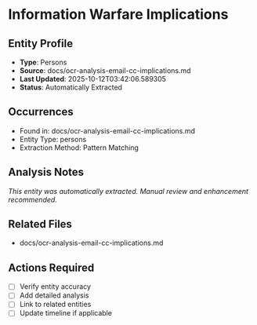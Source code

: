 # Information Warfare Implications

## Entity Profile
- **Type**: Persons
- **Source**: docs/ocr-analysis-email-cc-implications.md
- **Last Updated**: 2025-10-12T03:42:06.589305
- **Status**: Automatically Extracted

## Occurrences
- Found in: docs/ocr-analysis-email-cc-implications.md
- Entity Type: persons
- Extraction Method: Pattern Matching

## Analysis Notes
*This entity was automatically extracted. Manual review and enhancement recommended.*

## Related Files
- docs/ocr-analysis-email-cc-implications.md

## Actions Required
- [ ] Verify entity accuracy
- [ ] Add detailed analysis
- [ ] Link to related entities
- [ ] Update timeline if applicable

